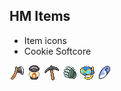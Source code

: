 ## HM Items
- Item icons
- Cookie Softcore

![axe.png](axe.png)
![lantern.png](lantern.png)
![pickaxe.png](pickaxe.png)
![power_glove.png](power_glove.png)
![scuba_gear.png](scuba_gear.png)
![surfboard.png](surfboard.png)
